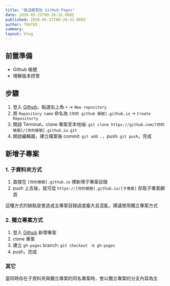 ```yaml
---
title: "推送網頁到 GitHub Pages"
date: 2020-05-25T00:26:32.000Z
published: 2020-05-25T00:26:32.000Z
author: f6bfb5
summary:
layout: blog
---
```


## 前置準備

- Github 帳號
- 理解版本控管

## 步驟

1. 登入 [Github](https://github.com/)，點選右上角 `+` -> `New repository`
2. 將 `Repository name` 命名為 `[你的 github 帳號].github.io` -> `Create Repositorty`
3. 開啟 Terminal，clone 專案至本地端: `git clone https://github.com/[你的帳號]/[你的帳號].github.io.git`
4. 開啟編輯器，建立檔案後 commit: `git add .`，push: `git push`，完成

## 新增子專案

### 1. 子資料夾方式

1. 直接在 `[你的帳號].github.io` 裡新增子專案目錄
2. push 上去後，就可從 `https://[你的帳號].github.io/[子專案]` 存取子專案網頁

這種方式的缺點是會造成主專案目錄過度龐大且混亂，建議使用獨立專案方式

### 2. 獨立專案方式

1. 登入 [Github](https://github.com/new) 新增專案
2. clone 專案
3. 建立 `gh-pages` branch: `git checkout -b gh-pages`
4. push，完成

### 其它

當同時存在子資料夾與獨立專案的同名專案時，會以獨立專案的分支內容為主
